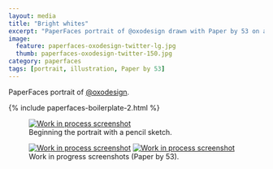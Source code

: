 ```yaml
---
layout: media
title: "Bright whites"
excerpt: "PaperFaces portrait of @oxodesign drawn with Paper by 53 on an iPad."
image: 
  feature: paperfaces-oxodesign-twitter-lg.jpg
  thumb: paperfaces-oxodesign-twitter-150.jpg
category: paperfaces
tags: [portrait, illustration, Paper by 53]
---
```


PaperFaces portrait of <a href="http://twitter.com/oxodesign">@oxodesign</a>.

{% include paperfaces-boilerplate-2.html %}

<figure>
	<a href="{{ site.url }}/images/paperfaces-oxodesign-process-1-lg.jpg"><img src="{{ site.url }}/images/paperfaces-oxodesign-process-1-750.jpg" alt="Work in process screenshot"></a>
	<figcaption>Beginning the portrait with a pencil sketch.</figcaption>
</figure>

<figure class="half">
	<a href="{{ site.url }}/images/paperfaces-oxodesign-process-2-lg.jpg"><img src="{{ site.url }}/images/paperfaces-oxodesign-process-2-600.jpg" alt="Work in process screenshot"></a>
	<a href="{{ site.url }}/images/paperfaces-oxodesign-process-3-lg.jpg"><img src="{{ site.url }}/images/paperfaces-oxodesign-process-3-600.jpg" alt="Work in process screenshot"></a>
	<figcaption>Work in progress screenshots (Paper by 53).</figcaption>
</figure>